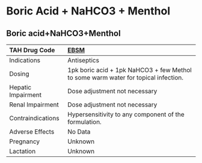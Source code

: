 # Boric Acid + NaHCO3 + Menthol

## Boric acid+NaHCO3+Menthol

| TAH Drug Code      | [**EBSM**](https://www.tahsda.org.tw/drugs/hissearch.php?drug_code=EBSM)           |
|:-------------------|:-----------------------------------------------------------------------------------|
| Indications        | Antiseptics                                                                        |
| Dosing             | 1pk boric acid + 1pk NaHCO3 + few Methol to some warm water for topical infection. |
| Hepatic Impairment | Dose adjustment not necessary                                                      |
| Renal Impairment   | Dose adjustment not necessary                                                      |
| Contraindications  | Hypersensitivity to any component of the formulation.                              |
| Adverse Effects    | No Data                                                                            |
| Pregnancy          | Unknown                                                                            |
| Lactation          | Unknown                                                                            |

